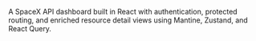 A SpaceX API dashboard built in React with authentication, protected routing, and enriched resource detail views using Mantine, Zustand, and React Query.